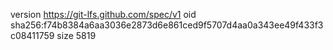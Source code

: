version https://git-lfs.github.com/spec/v1
oid sha256:f74b8384a6aa3036e2873d6e861ced9f5707d4aa0a343ee49f433f3c08411759
size 5819
